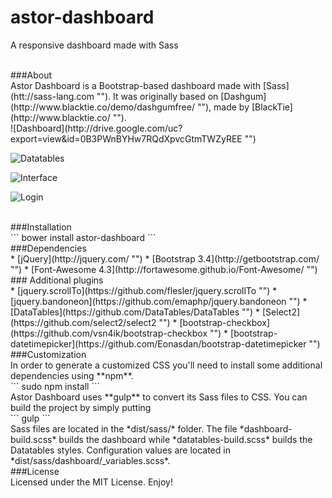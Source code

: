 # astor-dashboard
A responsive dashboard made with Sass

<br>
###About

<br>
Astor Dashboard is a Bootstrap-based dashboard made with [Sass](htt://sass-lang.com ""). It was originally based on [Dashgum](http://www.blacktie.co/demo/dashgumfree/ ""), made by [BlackTie](http://www.blacktie.co/ "").

<br>
![Dashboard](http://drive.google.com/uc?export=view&id=0B3PWnBYHw7RQdXpvcGtmTWZyREE "")

![Datatables](http://drive.google.com/uc?export=view&id=0B3PWnBYHw7RQbjJ4Y0hQbjhrQkE "")

![Interface](http://drive.google.com/uc?export=view&id=0B3PWnBYHw7RQNncwRi03cEN4VTg "")

![Login](http://drive.google.com/uc?export=view&id=0B3PWnBYHw7RQZjZJMHJ2LUJ4RVk "")


<br>
###Installation

<br>
```
bower install astor-dashboard
```

<br>
###Dependencies

<br>
 * [jQuery](http://jquery.com/ "")
 * [Bootstrap 3.4](http://getbootstrap.com/ "")
 * [Font-Awesome 4.3](http://fortawesome.github.io/Font-Awesome/ "")

<br>
### Additional plugins

<br>
 * [jquery.scrollTo](https://github.com/flesler/jquery.scrollTo "")
 * [jquery.bandoneon](https://github.com/emaphp/jquery.bandoneon "")
 * [DataTables](https://github.com/DataTables/DataTables "")
 * [Select2](https://github.com/select2/select2 "")
 * [bootstrap-checkbox](https://github.com/vsn4ik/bootstrap-checkbox "")
 * [bootstrap-datetimepicker](https://github.com/Eonasdan/bootstrap-datetimepicker "")

<br>
###Customization

<br>
In order to generate a customized CSS you'll need to install some additional dependencies using **npm**.

<br>
```
sudo npm install
```

<br>
Astor Dashboard uses **gulp** to convert its Sass files to CSS. You can build the project by simply putting

<br>
```
gulp
```

<br>
Sass files are located in the *dist/sass/* folder. The file *dashboard-build.scss* builds the dashboard while *datatables-build.scss* builds the Datatables styles. Configuration values are located in *dist/sass/dashboard/_variables.scss*.

<br>
###License

<br>
Licensed under the MIT License. Enjoy!